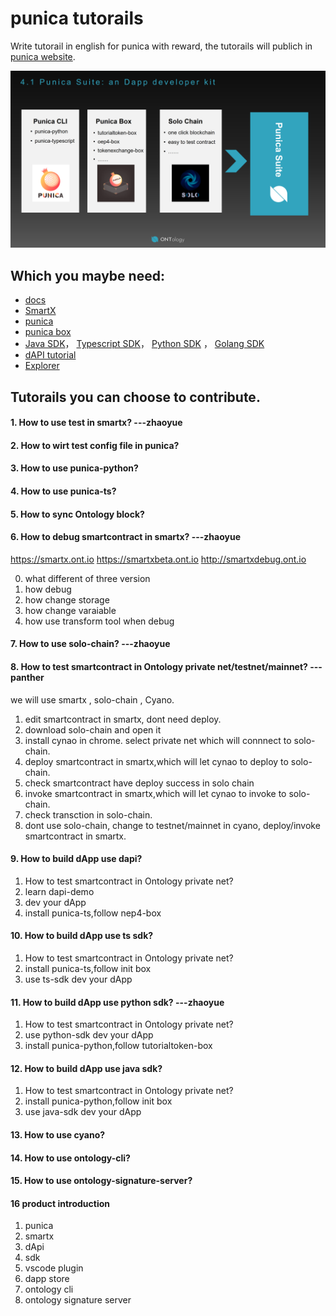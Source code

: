 
# punica tutorails

Write tutorail in english for punica with reward, the tutorails will publich in [punica website](http://punica.ont.io/).

![punica](image/punica.png)

## Which you maybe need:
* [docs](https://ontio.github.io/documentation/Introduction_of_Ontology_Smart_Contract_en.html)
* [SmartX](https://smartx.ont.io/)
* [punica](https://github.com/punicasuite)
* [punica box](https://github.com/punica-box)
* [Java SDK](https://github.com/ontio/ontology-java-sdk)， [Typescript SDK](https://github.com/ontio/ontology-ts-sdk)， [Python SDK](https://github.com/ontio/ontology-python-sdk) ， [Golang SDK](https://github.com/ontio/ontology-go-sdk)
* [dAPI tutorial](https://ontio.github.io/documentation/ontology_dapp_dev_tutorial_en.html)
* [Explorer](https://explorer.ont.io/)

## Tutorails you can choose to contribute.

#### 1. How to use test in smartx?  ---zhaoyue

#### 2. How to wirt test config file in punica?

#### 3. How to use punica-python?

#### 4. How to use punica-ts?

#### 5. How to sync Ontology block?


#### 6. How to debug smartcontract in smartx? ---zhaoyue

https://smartx.ont.io
https://smartxbeta.ont.io
http://smartxdebug.ont.io

0. what different of three version
1. how debug
2. how change storage
3. how change varaiable
4. how use transform tool when debug

#### 7. How to use solo-chain?  ---zhaoyue



#### 8. How to test smartcontract in Ontology private net/testnet/mainnet?  ---panther
we will use smartx , solo-chain  , Cyano.

1. edit smartcontract in smartx, dont need deploy.
2. download solo-chain and open it
3. install cynao in chrome. select private net which will connnect to solo-chain.
4. deploy smartcontract in smartx,which will let cynao to deploy to solo-chain.
5. check smartcontract have deploy success in solo chain
6. invoke smartcontract in smartx,which will let cynao to invoke to solo-chain.
7. check transction in solo-chain.
8. dont use solo-chain, change to testnet/mainnet in cyano, deploy/invoke smartcontract in smartx.


#### 9. How to build dApp use dapi?

1. How to test smartcontract in Ontology private net?
2. learn dapi-demo
3. dev your dApp
4. install punica-ts,follow nep4-box

#### 10. How to build dApp use ts sdk?

1. How to test smartcontract in Ontology private net?
2. install punica-ts,follow init box
3. use ts-sdk dev your dApp


#### 11. How to build dApp use python sdk?  ---zhaoyue

1. How to test smartcontract in Ontology private net?
2. use python-sdk dev your dApp
3. install punica-python,follow tutorialtoken-box

#### 12. How to build dApp use java sdk?
1. How to test smartcontract in Ontology private net?
2. install punica-python,follow init box
3. use java-sdk dev your dApp


#### 13. How to use cyano?


#### 14. How to use ontology-cli?

#### 15. How to use ontology-signature-server?



#### 16 product introduction

1. punica
2. smartx
3. dApi
4. sdk
5. vscode plugin
6. dapp store
7. ontology cli
8. ontology signature server